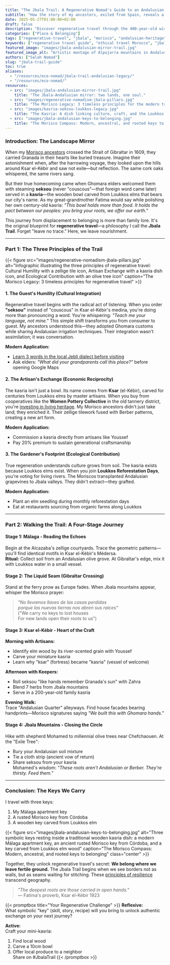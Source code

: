 ```yaml
---
title: "The Jbala Trail: A Regenerative Nomad's Guide to an Andalusian Legacy in Morocco"
subtitle: "How the story of my ancestors, exiled from Spain, reveals a timeless path for ethical travel"
date: 2025-05-27T01:00:00+02:00
draft: false
description: "Discover regenerative travel through the 400-year-old wisdom of Morisco exiles. Learn how to walk the Jbala Trail where cultural humility, artisan exchange and ecological contribution transform tourism."
categories: ["Place & Belonging"]
tags: ["regenerative-travel", "jbala", "morisco", "andalusian-heritage", "cultural-integration", "pillar-content"]
keywords: ["regenerative travel guide", "ethical travel Morocco", "jbala mountains", "ksar el-kebir", "morisco history", "seksou", "kasria"]
featured_image: "images/jbala-andalusian-mirror-trail.jpg"
featured_image_alt: "Artistic montage of Alpujarra mountains in Andalusia merging with Jbala hills in Morocco across Gibraltar Strait"
authors: ["Salah Nomad"]
slug: "jbala-trail-guide"
toc: true
aliases:
  - "/resources/eco-nomad/jbala-trail-andalusian-legacy/"
  - "/resources/eco-nomad/"
resources:
  - src: "images/jbala-andalusian-mirror-trail.jpg"
    title: "The Jbala-Andalusian mirror: two lands, one soul."
  - src: "images/regenerative-nomadism-jbala-pillars.jpg"
    title: "The Morisco Legacy: 3 timeless principles for the modern traveler."
  - src: "images/kasria-seksou-loukkos-legacy.jpg"
    title: "The Kasria: A dish linking culture, craft, and the Loukkos river ecosystem."
  - src: "images/jbala-andalusian-keys-to-belonging.jpg"
    title: "The Morisco Compass: Modern, ancestral, and rooted keys to belonging."
---
```


### Introduction: The Landscape Mirror

When my [Morisco ancestors](/stories-wisdom/morisco-compass/) crossed the Strait of Gibraltar in 1609, they carried Granada in their hearts like buried treasure. Imagine their astonishment when, after the harrowing voyage, they looked upon the hills around Ksar el-Kébir and saw not exile—but reflection. The same cork oaks whispered, the same rivers sang. 

But their true homecoming came when Ghomara elders welcomed them with steaming **seksou** (never "couscous"—that foreign word came later) served in a **kasria**—the wooden bowl carved from Loukkos elms that bears our city's name. As my great-grandmother Fatima would say while polishing her own century-old kasria: *"This bowl holds more than food. It holds the pact between our peoples: you bring your roots, we offer our earth."*

This journey from displacement to belonging is more than family lore. It's the original blueprint for **regenerative travel**—a philosophy I call the **Jbala Trail**. Forget "leave no trace." Here, we leave nourishment.

---

### Part 1: The Three Principles of the Trail

{{< figure src="images/regenerative-nomadism-jbala-pillars.jpg" alt="Infographic illustrating the three principles of regenerative travel: Cultural Humility with a zellige tile icon, Artisan Exchange with a kasria dish icon, and Ecological Contribution with an olive tree icon" caption="The Morisco Legacy: 3 timeless principles for regenerative travel" >}}

#### **1. The Guest's Humility (Cultural Integration)**
Regenerative travel begins with the radical act of listening. When you order **"seksou"** instead of "couscous" in Ksar el-Kébir's medina, you're doing more than pronouncing a word. You're whispering: *"Teach me your language, not mine."* This simple shift transforms you from consumer to guest. My ancestors understood this—they adopted Ghomara customs while sharing Andalusian irrigation techniques. Their integration wasn't assimilation; it was conversation.

**Modern Application:**  
- [Learn 3 words in the local Jebli dialect before visiting](/place-belonging/art-of-seeing/)  
- Ask elders: *"What did your grandparents call this place?"* before opening Google Maps  

#### **2. The Artisan's Exchange (Economic Reciprocity)**
The kasria isn't just a bowl. Its name comes from **Ksar** (el-Kébir), carved for centuries from Loukkos elms by master artisans. When you buy from cooperatives like the **Women Pottery Collective** in the old tannery district, you're [investing in living heritage](/stories-wisdom/ghost-of-ritual-hammam/). My Morisco ancestors didn't just take land; they enriched it. Their zellige tilework fused with Berber patterns, creating a new art form.

**Modern Application:**  
- Commission a kasria directly from artisans like Youssef  
- Pay 20% premium to sustain generational craftsmanship  

#### **3. The Gardener's Footprint (Ecological Contribution)**
True regeneration understands culture grows from soil. The kasria exists because Loukkos elms exist. When you join **Loukkos Reforestation Days**, you're voting for living rivers. The Moriscos transplanted Andalusian grapevines to Jbala valleys. They didn't extract—they grafted.

**Modern Application:**  
- Plant an elm seedling during monthly reforestation days  
- Eat at restaurants sourcing from organic farms along Loukkos  

---

### Part 2: Walking the Trail: A Four-Stage Journey

#### **Stage 1: Málaga - Reading the Echoes**
Begin at the Alcazaba's zellige courtyards. Trace the geometric patterns—you'll find identical motifs in Ksar el-Kébir's Médersa.  
**Ritual:** Collect soil from an Andalusian olive grove. At Gibraltar's edge, mix it with Loukkos water in a small vessel.

#### **Stage 2: The Liquid Seam (Gibraltar Crossing)**
Stand at the ferry prow as Europe fades. When Jbala mountains appear, whisper the Morisco prayer:  
> *"No llevamos llaves de las casas perdidas  
> porque las nuevas tierras nos abren sus raíces"*  
> ("We carry no keys to lost houses  
> For new lands open their roots to us")

#### **Stage 3: Ksar el-Kébir - Heart of the Craft**
**Morning with Artisans:**  
- Identify elm wood by its river-scented grain with Youssef  
- Carve your miniature kasria  
- Learn why "ksar" (fortress) became "kasria" (vessel of welcome)  

**Afternoon with Keepers:**  
- Roll seksou "like hands remember Granada's sun" with Zahra  
- Blend 7 herbs from Jbala mountains  
- Serve in a 200-year-old family kasria  

**Evening Walk:**  
Trace "Andalusian Quarter" alleyways. Find house facades bearing handprints—Morisco signatures saying *"We built this with Ghomara hands."*

#### **Stage 4: Jbala Mountains - Closing the Circle**
Hike with shepherd Mohamed to millennial olive trees near Chefchaouen. At the "Exile Tree":  
- Bury your Andalusian soil mixture  
- Tie a cloth strip (ancient vow of return)  
- Share seksou from your kasria  
Mohamed's wisdom: *"These roots aren't Andalusian or Berber. They're thirsty. Feed them."*

---

### Conclusion: The Keys We Carry

I travel with three keys:  
1. My Málaga apartment key  
2. A rusted Morisco key from Córdoba  
3. A wooden key carved from Loukkos elm  

{{< figure src="images/jbala-andalusian-keys-to-belonging.jpg" alt="Three symbolic keys resting inside a traditional wooden kasria dish: a modern Málaga apartment key, an ancient rusted Morisco key from Córdoba, and a key carved from Loukkos elm wood" caption="The Morisco Compass: Modern, ancestral, and rooted keys to belonging" class="center" >}}

Together, they unlock regenerative travel's secret: **We belong where we leave fertile ground.** The Jbala Trail begins when we see borders not as walls, but as seams waiting for stitching. These [principles of resilience](/money-freedom/jbala-resilience-quartet/) transcend geography.

> *"The deepest roots are those carried in open hands."*  
> — Fatima's proverb, Ksar el-Kébir 1923

{{< promptbox title="Your Regenerative Challenge" >}}
**Reflexive:**  
What symbolic "key" (skill, story, recipe) will you bring to unlock authentic exchange on your next journey?

**Active:**  
Craft your mini-kasria:  
1. Find local wood  
2. Carve a 10cm bowl  
3. Offer local produce to a neighbor  
Share on #JbalaTrail
{{< /promptbox >}}